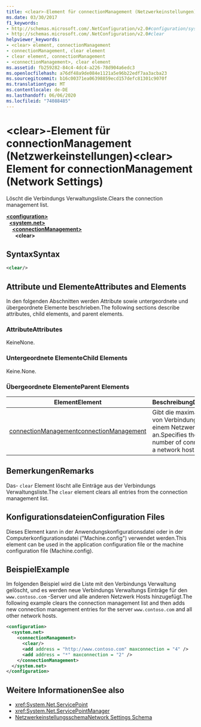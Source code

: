 ```yaml
---
title: <clear>-Element für connectionManagement (Netzwerkeinstellungen)
ms.date: 03/30/2017
f1_keywords:
- http://schemas.microsoft.com/.NetConfiguration/v2.0#configuration/system.net/connectionManagement/clear
- http://schemas.microsoft.com/.NetConfiguration/v2.0#clear
helpviewer_keywords:
- <clear> element, connectionManagement
- connectionManagement, clear element
- clear element, connectionManagement
- <connectionManagement>, clear element
ms.assetid: fb259282-84c4-4dc4-a226-78d904a6edc3
ms.openlocfilehash: a76df48a9de084e1121a5e96b22edf7aa3acba23
ms.sourcegitcommit: b16c00371ea06398859ecd157defc81301c9070f
ms.translationtype: MT
ms.contentlocale: de-DE
ms.lasthandoff: 06/06/2020
ms.locfileid: "74088485"
---
```

# <a name="clear-element-for-connectionmanagement-network-settings"></a><span data-ttu-id="340ad-102">\<clear>-Element für connectionManagement (Netzwerkeinstellungen)</span><span class="sxs-lookup"><span data-stu-id="340ad-102">\<clear> Element for connectionManagement (Network Settings)</span></span>
<span data-ttu-id="340ad-103">Löscht die Verbindungs Verwaltungsliste.</span><span class="sxs-lookup"><span data-stu-id="340ad-103">Clears the connection management list.</span></span>  

[**\<configuration>**](../configuration-element.md)\
&nbsp;&nbsp;[**\<system.net>**](system-net-element-network-settings.md)\
&nbsp;&nbsp;&nbsp;&nbsp;[**\<connectionManagement>**](connectionmanagement-element-network-settings.md)\
&nbsp;&nbsp;&nbsp;&nbsp;&nbsp;&nbsp;**\<clear>**

## <a name="syntax"></a><span data-ttu-id="340ad-104">Syntax</span><span class="sxs-lookup"><span data-stu-id="340ad-104">Syntax</span></span>  
  
```xml  
<clear/>  
```  
  
## <a name="attributes-and-elements"></a><span data-ttu-id="340ad-105">Attribute und Elemente</span><span class="sxs-lookup"><span data-stu-id="340ad-105">Attributes and Elements</span></span>  
 <span data-ttu-id="340ad-106">In den folgenden Abschnitten werden Attribute sowie untergeordnete und übergeordnete Elemente beschrieben.</span><span class="sxs-lookup"><span data-stu-id="340ad-106">The following sections describe attributes, child elements, and parent elements.</span></span>  
  
### <a name="attributes"></a><span data-ttu-id="340ad-107">Attribute</span><span class="sxs-lookup"><span data-stu-id="340ad-107">Attributes</span></span>  
 <span data-ttu-id="340ad-108">Keine</span><span class="sxs-lookup"><span data-stu-id="340ad-108">None.</span></span>  
  
### <a name="child-elements"></a><span data-ttu-id="340ad-109">Untergeordnete Elemente</span><span class="sxs-lookup"><span data-stu-id="340ad-109">Child Elements</span></span>  
 <span data-ttu-id="340ad-110">Keine.</span><span class="sxs-lookup"><span data-stu-id="340ad-110">None.</span></span>  
  
### <a name="parent-elements"></a><span data-ttu-id="340ad-111">Übergeordnete Elemente</span><span class="sxs-lookup"><span data-stu-id="340ad-111">Parent Elements</span></span>  
  
|<span data-ttu-id="340ad-112">**Element**</span><span class="sxs-lookup"><span data-stu-id="340ad-112">**Element**</span></span>|<span data-ttu-id="340ad-113">**Beschreibung**</span><span class="sxs-lookup"><span data-stu-id="340ad-113">**Description**</span></span>|  
|-----------------|---------------------|  
|[<span data-ttu-id="340ad-114">connectionManagement</span><span class="sxs-lookup"><span data-stu-id="340ad-114">connectionManagement</span></span>](connectionmanagement-element-network-settings.md)|<span data-ttu-id="340ad-115">Gibt die maximale Anzahl von Verbindungen mit einem Netzwerkhost an.</span><span class="sxs-lookup"><span data-stu-id="340ad-115">Specifies the maximum number of connections to a network host.</span></span>|  
  
## <a name="remarks"></a><span data-ttu-id="340ad-116">Bemerkungen</span><span class="sxs-lookup"><span data-stu-id="340ad-116">Remarks</span></span>  
 <span data-ttu-id="340ad-117">Das- `clear` Element löscht alle Einträge aus der Verbindungs Verwaltungsliste.</span><span class="sxs-lookup"><span data-stu-id="340ad-117">The `clear` element clears all entries from the connection management list.</span></span>  
  
## <a name="configuration-files"></a><span data-ttu-id="340ad-118">Konfigurationsdateien</span><span class="sxs-lookup"><span data-stu-id="340ad-118">Configuration Files</span></span>  
 <span data-ttu-id="340ad-119">Dieses Element kann in der Anwendungskonfigurationsdatei oder in der Computerkonfigurationsdatei ("Machine.config") verwendet werden.</span><span class="sxs-lookup"><span data-stu-id="340ad-119">This element can be used in the application configuration file or the machine configuration file (Machine.config).</span></span>  
  
## <a name="example"></a><span data-ttu-id="340ad-120">Beispiel</span><span class="sxs-lookup"><span data-stu-id="340ad-120">Example</span></span>  
 <span data-ttu-id="340ad-121">Im folgenden Beispiel wird die Liste mit den Verbindungs Verwaltung gelöscht, und es werden neue Verbindungs Verwaltungs Einträge für den `www.contoso.com` -Server und alle anderen Netzwerk Hosts hinzugefügt.</span><span class="sxs-lookup"><span data-stu-id="340ad-121">The following example clears the connection management list and then adds new connection management entries for the server `www.contoso.com` and all other network hosts.</span></span>  
  
```xml  
<configuration>  
  <system.net>  
    <connectionManagement>  
      <clear/>  
      <add address = "http://www.contoso.com" maxconnection = "4" />  
      <add address = "*" maxconnection = "2" />  
    </connectionManagement>  
  </system.net>  
</configuration>  
```  
  
## <a name="see-also"></a><span data-ttu-id="340ad-122">Weitere Informationen</span><span class="sxs-lookup"><span data-stu-id="340ad-122">See also</span></span>

- <xref:System.Net.ServicePoint>
- <xref:System.Net.ServicePointManager>
- [<span data-ttu-id="340ad-123">Netzwerkeinstellungsschema</span><span class="sxs-lookup"><span data-stu-id="340ad-123">Network Settings Schema</span></span>](index.md)
